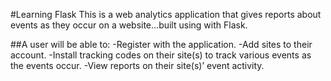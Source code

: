 #Learning Flask
This is a web analytics application that gives reports about events as they occur on a website...built using with Flask.


##A user will be able to:
-Register with the application.
-Add sites to their account.
-Install tracking codes on their site(s) to track various events as the events occur.
-View reports on their site(s)’ event activity.
